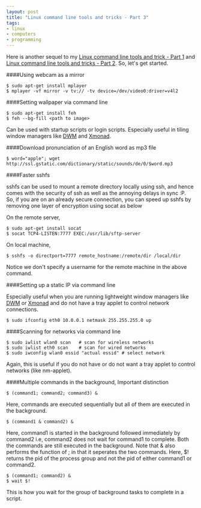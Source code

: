 ```yaml
---
layout: post
title: "Linux command line tools and tricks - Part 3"
tags:
- linux
- computers
- programming
---
```


Here is another sequel to my [Linux command line tools and trick - Part 1](http://varunbpatil.github.io/2012/09/19/linux-tricks) and [Linux command line tools and tricks - Part 2](http://varunbpatil.github.io/2012/10/01/linux-tricks-2). So, let's get started.

####Using webcam as a mirror

    $ sudo apt-get install mplayer
    $ mplayer -vf mirror -v tv:// -tv device=/dev/video0:driver=v4l2

####Setting wallpaper via command line

    $ sudo apt-get install feh
    $ feh --bg-fill <path to image>

Can be used with startup scripts or login scripts. Especially useful in tiling window managers like [DWM](http://varunbpatil.github.io/2013/09/28/dwm) and [Xmonad](http://varunbpatil.github.io/2013/09/20/xmonad).

####Download pronunciation of an English word as mp3 file

    $ word="apple"; wget http://ssl.gstatic.com/dictionary/static/sounds/de/0/$word.mp3

####Faster sshfs

sshfs can be used to mount a remote directory locally using ssh, and hence comes with the security of ssh as well as the annoying delays in sync :P. So, if you are on an already secure connection, you can speed up sshfs by removing one layer of encryption using socat as below

On the remote server,

    $ sudo apt-get install socat
    $ socat TCP4-LISTEN:7777 EXEC:/usr/lib/sftp-server

On local machine,

    $ sshfs -o directport=7777 remote_hostname:/remote/dir /local/dir

Notice we don't specify a username for the remote machine in the above command.

####Setting up a static IP via command line

Especially useful when you are running lightweight window managers like [DWM]() or [Xmonad]() and do not have a tray applet to control network connections.

    $ sudo ifconfig eth0 10.0.0.1 netmask 255.255.255.0 up

####Scanning for networks via command line

    $ sudo iwlist wlan0 scan   # scan for wireless networks
    $ sudo iwlist eth0 scan    # scan for wired networks
    $ sudo iwconfig wlan0 essid "actual essid" # select network

Again, this is useful if you do not have or do not want a tray applet to control networks (like nm-applet).

####Multiple commands in the background, Important distinction

    $ (command1; command2; command3) &

Here, commands are executed sequentially but all of them are executed in the background.

    $ (command1 & command2) &

Here, command1 is started in the background followed immediately by command2 i.e, command2 does not wait for command1 to complete. Both the commands are still executed in the background. Note that & also performs the function of ; in that it seperates the two commands. Here, $! returns the pid of the process group and not the pid of either command1 or command2.

    $ (command1; command2) &
    $ wait $!

This is how you wait for the group of background tasks to complete in a script.